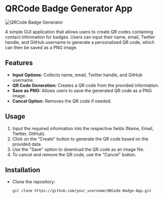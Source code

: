 # QRCode Badge Generator App

![QRCode Badge Generator](https://github.com/TanvirTian/QRCode-Badge-App/assets/82821548/3a16fa7e-6f62-4e13-82d2-c74e3e3af473)

A simple GUI application that allows users to create QR codes containing contact information for badges. Users can input their name, email, Twitter handle, and GitHub username to generate a personalized QR code, which can then be saved as a PNG image.

## Features

- **Input Options:** Collects name, email, Twitter handle, and GitHub username.
- **QR Code Generation:** Creates a QR code from the provided information.
- **Save as PNG:** Allows users to save the generated QR code as a PNG image.
- **Cancel Option:** Removes the QR code if needed.

## Usage

1. Input the required information into the respective fields (Name, Email, Twitter, GitHub).
2. Click on the "Create" button to generate the QR code based on the provided data.
3. Use the "Save" option to download the QR code as an image file.
4. To cancel and remove the QR code, use the "Cancel" button.

## Installation

- Clone the repository:
  ```bash
  git clone https://github.com/your_username/QRCode-Badge-App.git
